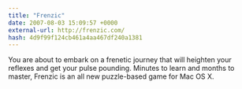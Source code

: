 ```yaml
---
title: "Frenzic"
date: 2007-08-03 15:09:57 +0000
external-url: http://frenzic.com/
hash: 4d9f99f124cb461a4aa467df240a1381
---
```


You are about to embark on a frenetic journey that will heighten your reflexes and get your pulse pounding. Minutes to learn and months to master, Frenzic is an all new puzzle-based game for Mac OS X.
